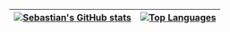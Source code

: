 | [![Sebastian's GitHub stats][1]][2] | [![Top Languages][3]][4] |
| ----------------------------------- | ------------------------ |

[1]: https://github-readme-stats.vercel.app/api?username=sschuberth&show_icons=true&theme=dracula
[2]: https://github.com/anuraghazra/github-readme-stats
[3]: https://github-readme-stats.vercel.app/api/top-langs/?username=sschuberth&theme=dracula&layout=compact&langs_count=10&hide=batchfile,c%2B%2B,c,cmake,css,diff,gherkin,html,ruby,inno%20setup,javascript,powershell,shell,ragel
[4]: https://github.com/anuraghazra/github-readme-stats
